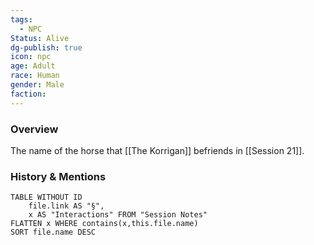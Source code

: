 ```yaml
---
tags:
  - NPC
Status: Alive
dg-publish: true
icon: npc
age: Adult
race: Human
gender: Male
faction: 
---
```


### Overview
The name of the horse that [[The Korrigan]] befriends in [[Session 21]].

### History & Mentions
```dataview
TABLE WITHOUT ID
	file.link AS "§", 
	x AS "Interactions" FROM "Session Notes"
FLATTEN x WHERE contains(x,this.file.name) 
SORT file.name DESC
```